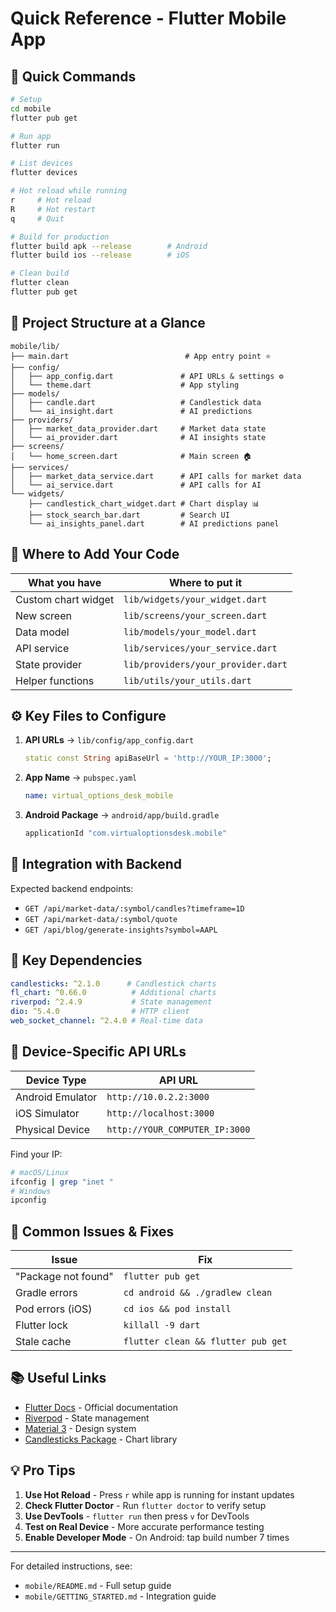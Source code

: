 # Quick Reference - Flutter Mobile App

## 🎯 Quick Commands

```bash
# Setup
cd mobile
flutter pub get

# Run app
flutter run

# List devices
flutter devices

# Hot reload while running
r     # Hot reload
R     # Hot restart
q     # Quit

# Build for production
flutter build apk --release        # Android
flutter build ios --release        # iOS

# Clean build
flutter clean
flutter pub get
```

## 📁 Project Structure at a Glance

```
mobile/lib/
├── main.dart                          # App entry point ⭐
├── config/
│   ├── app_config.dart               # API URLs & settings ⚙️
│   └── theme.dart                    # App styling
├── models/
│   ├── candle.dart                   # Candlestick data
│   └── ai_insight.dart               # AI predictions
├── providers/
│   ├── market_data_provider.dart     # Market data state
│   └── ai_provider.dart              # AI insights state
├── screens/
│   └── home_screen.dart              # Main screen 🏠
├── services/
│   ├── market_data_service.dart      # API calls for market data
│   └── ai_service.dart               # API calls for AI
└── widgets/
    ├── candlestick_chart_widget.dart # Chart display 📊
    ├── stock_search_bar.dart         # Search UI
    └── ai_insights_panel.dart        # AI predictions panel
```

## 🔧 Where to Add Your Code

| What you have | Where to put it |
|---------------|-----------------|
| Custom chart widget | `lib/widgets/your_widget.dart` |
| New screen | `lib/screens/your_screen.dart` |
| Data model | `lib/models/your_model.dart` |
| API service | `lib/services/your_service.dart` |
| State provider | `lib/providers/your_provider.dart` |
| Helper functions | `lib/utils/your_utils.dart` |

## ⚙️ Key Files to Configure

1. **API URLs** → `lib/config/app_config.dart`
   ```dart
   static const String apiBaseUrl = 'http://YOUR_IP:3000';
   ```

2. **App Name** → `pubspec.yaml`
   ```yaml
   name: virtual_options_desk_mobile
   ```

3. **Android Package** → `android/app/build.gradle`
   ```gradle
   applicationId "com.virtualoptionsdesk.mobile"
   ```

## 🔗 Integration with Backend

Expected backend endpoints:
- `GET /api/market-data/:symbol/candles?timeframe=1D`
- `GET /api/market-data/:symbol/quote`
- `GET /api/blog/generate-insights?symbol=AAPL`

## 🎨 Key Dependencies

```yaml
candlesticks: ^2.1.0      # Candlestick charts
fl_chart: ^0.66.0          # Additional charts
riverpod: ^2.4.9           # State management
dio: ^5.4.0                # HTTP client
web_socket_channel: ^2.4.0 # Real-time data
```

## 📱 Device-Specific API URLs

| Device Type | API URL |
|-------------|---------|
| Android Emulator | `http://10.0.2.2:3000` |
| iOS Simulator | `http://localhost:3000` |
| Physical Device | `http://YOUR_COMPUTER_IP:3000` |

Find your IP:
```bash
# macOS/Linux
ifconfig | grep "inet "
# Windows
ipconfig
```

## 🚨 Common Issues & Fixes

| Issue | Fix |
|-------|-----|
| "Package not found" | `flutter pub get` |
| Gradle errors | `cd android && ./gradlew clean` |
| Pod errors (iOS) | `cd ios && pod install` |
| Flutter lock | `killall -9 dart` |
| Stale cache | `flutter clean && flutter pub get` |

## 📚 Useful Links

- [Flutter Docs](https://flutter.dev/docs) - Official documentation
- [Riverpod](https://riverpod.dev/) - State management
- [Material 3](https://m3.material.io/) - Design system
- [Candlesticks Package](https://pub.dev/packages/candlesticks) - Chart library

## 💡 Pro Tips

1. **Use Hot Reload** - Press `r` while app is running for instant updates
2. **Check Flutter Doctor** - Run `flutter doctor` to verify setup
3. **Use DevTools** - `flutter run` then press `v` for DevTools
4. **Test on Real Device** - More accurate performance testing
5. **Enable Developer Mode** - On Android: tap build number 7 times

---

For detailed instructions, see:
- `mobile/README.md` - Full setup guide
- `mobile/GETTING_STARTED.md` - Integration guide
